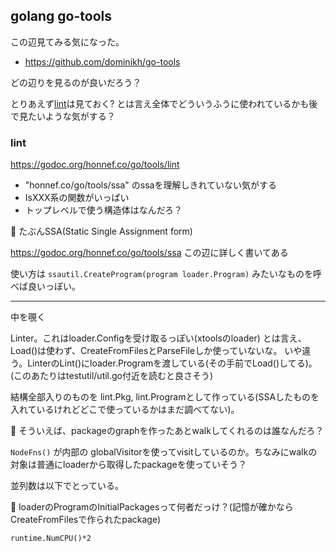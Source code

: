 ## golang go-tools

この辺見てみる気になった。

- https://github.com/dominikh/go-tools

どの辺りを見るのが良いだろう？

とりあえず[lint](https://github.com/dominikh/go-tools/tree/master/lint)は見ておく?
とは言え全体でどういうふうに使われているかも後で見たいような気がする？

### lint

https://godoc.org/honnef.co/go/tools/lint

- "honnef.co/go/tools/ssa" のssaを理解しきれていない気がする
- IsXXX系の関数がいっぱい
- トップレベルで使う構造体はなんだろ？

:thought_balloon: たぶんSSA(Static Single Assignment form)

https://godoc.org/honnef.co/go/tools/ssa この辺に詳しく書いてある


使い方は `ssautil.CreateProgram(program loader.Program)` みたいなものを呼べば良いっぽい。

---

中を覗く

Linter。これはloader.Configを受け取るっぽい(xtoolsのloader)
とは言え、Load()は使わず、CreateFromFilesとParseFileしか使っていないな。
いや違う。LinterのLint()にloader.Programを渡している(その手前でLoad()してる)。
(このあたりはtestutil/util.go付近を読むと良さそう)

結構全部入りのものを lint.Pkg, lint.Programとして作っている(SSAしたものを入れているけれどどこで使っているかはまだ調べてない)。

:thought_balloon: そういえば、packageのgraphを作ったあとwalkしてくれるのは誰なんだろ？

`NodeFns()` が内部の globalVisitorを使ってvisitしているのか。ちなみにwalkの対象は普通にloaderから取得したpackageを使っていそう？

並列数は以下でとっている。

:thought_balloon: loaderのProgramのInitialPackagesって何者だっけ？(記憶が確かならCreateFromFilesで作られたpackage)

```
runtime.NumCPU()*2
```

